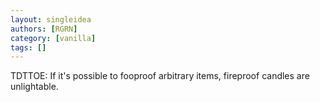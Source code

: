 ```yaml
---
layout: singleidea
authors: [RGRN]
category: [vanilla]
tags: []
---
```

TDTTOE: If it's possible to fooproof arbitrary items, fireproof candles are unlightable.
